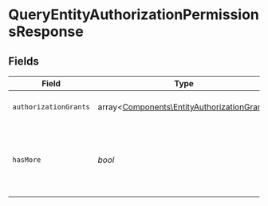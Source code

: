 # QueryEntityAuthorizationPermissionsResponse


## Fields

| Field                                                                                             | Type                                                                                              | Required                                                                                          | Description                                                                                       |
| ------------------------------------------------------------------------------------------------- | ------------------------------------------------------------------------------------------------- | ------------------------------------------------------------------------------------------------- | ------------------------------------------------------------------------------------------------- |
| `authorizationGrants`                                                                             | array<[Components\EntityAuthorizationGrant](../../Models/Components/EntityAuthorizationGrant.md)> | :heavy_check_mark:                                                                                | Lista odczytanych uprawnień.                                                                      |
| `hasMore`                                                                                         | *bool*                                                                                            | :heavy_check_mark:                                                                                | Flaga informująca o dostępności kolejnej strony wyników.                                          |
